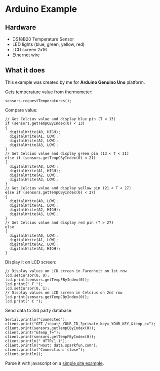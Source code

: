 # Arduino Example

## Hardware
* DS18B20 Temperature Sensor
* LED lights (blue, green, yellow, red)
* LCD screen 2x16
* Ethernet wire

## What it does
This example was created by me for **Arduino Genuino Uno** platform. 

Gets temperature value from thermometer:

```arduino
sensors.requestTemperatures();
``` 

Compare value:

```arduino
// Get Celcius value and display blue pin (T < 13)
if (sensors.getTempCByIndex(0) < 13) 
{
  digitalWrite(A0, HIGH);
  digitalWrite(A1, LOW);
  digitalWrite(A2, LOW);
  digitalWrite(A3, LOW);
}
// Get Celcius value and display green pin (13 < T < 21)
else if (sensors.getTempCByIndex(0) < 21)
{
  digitalWrite(A0, LOW);
  digitalWrite(A1, HIGH);
  digitalWrite(A2, LOW);
  digitalWrite(A3, LOW);
}
// Get Celcius value and display yellow pin (21 < T < 27)
else if (sensors.getTempCByIndex(0) < 27)
{
  digitalWrite(A0, LOW);
  digitalWrite(A1, LOW);
  digitalWrite(A2, HIGH);
  digitalWrite(A3, LOW);
}
// Get Celcius value and display red pin (T > 27)
else 
{
  digitalWrite(A0, LOW);
  digitalWrite(A1, LOW);
  digitalWrite(A2, LOW);
  digitalWrite(A3, HIGH);
}
```

Display it on LCD screen:

```arduino
// Display values on LCD screen in Farenheit on 1st row
lcd.setCursor(0, 0);
lcd.print(sensors.getTempFByIndex(0));
lcd.print(" F ");
lcd.setCursor(0, 1);
// Display values on LCD screen in Celcius on 2nd row
lcd.print(sensors.getTempCByIndex(0));
lcd.print(" C ");
```

Send data to 3rd party database:

```arduino
Serial.println("connected");
client.print("GET /input/_YOUR_ID_?private_key=_YOUR_KEY_&temp_c=");
client.print(sensors.getTempCByIndex(0));
client.print("&temp_f=");
client.print(sensors.getTempFByIndex(0));
client.println(" HTTP/1.1");
client.println("Host: data.sparkfun.com");
client.println("Connection: close");
client.println();
```

Parse it with javascript on a [simple site example](https://github.com/sdvinov/arduino-example/site).

